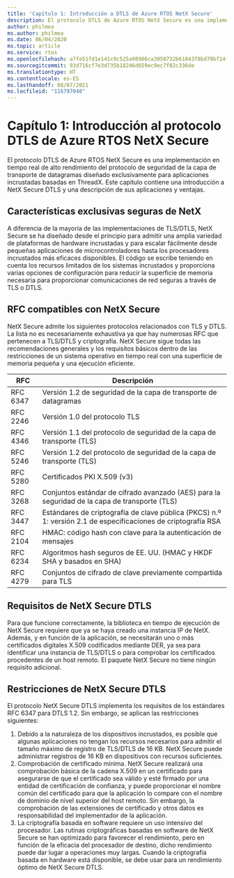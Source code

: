 ```yaml
---
title: 'Capítulo 1: Introducción a DTLS de Azure RTOS NetX Secure'
description: El protocolo DTLS de Azure RTOS NetX Secure es una implementación en tiempo real del protocolo de seguridad de la capa de transporte de datagramas diseñado para aplicaciones incrustadas basadas en ThreadX.
author: philmea
ms.author: philmea
ms.date: 06/04/2020
ms.topic: article
ms.service: rtos
ms.openlocfilehash: a7fe51fd1e141c0c525a98986ca3058732b61843f8bd79bf24fc5ac986147501
ms.sourcegitcommit: 93d716cf7e3d735b18246d659ec9ec7f82c336de
ms.translationtype: HT
ms.contentlocale: es-ES
ms.lasthandoff: 08/07/2021
ms.locfileid: "116797048"
---
```

# <a name="chapter-1-introduction-to-azure-rtos-netx-secure-dtls"></a>Capítulo 1: Introducción al protocolo DTLS de Azure RTOS NetX Secure

El protocolo DTLS de Azure RTOS NetX Secure es una implementación en tiempo real de alto rendimiento del protocolo de seguridad de la capa de transporte de datagramas diseñado exclusivamente para aplicaciones incrustadas basadas en ThreadX. Este capítulo contiene una introducción a NetX Secure DTLS y una descripción de sus aplicaciones y ventajas.

## <a name="netx-secure-unique-features"></a>Características exclusivas seguras de NetX

A diferencia de la mayoría de las implementaciones de TLS/DTLS, NetX Secure se ha diseñado desde el principio para admitir una amplia variedad de plataformas de hardware incrustadas y para escalar fácilmente desde pequeñas aplicaciones de microcontroladores hasta los procesadores incrustados más eficaces disponibles. El código se escribe teniendo en cuenta los recursos limitados de los sistemas incrustados y proporciona varias opciones de configuración para reducir la superficie de memoria necesaria para proporcionar comunicaciones de red seguras a través de TLS o DTLS.

## <a name="rfcs-supported-by-netx-secure"></a>RFC compatibles con NetX Secure

NetX Secure admite los siguientes protocolos relacionados con TLS y DTLS. La lista no es necesariamente exhaustiva ya que hay numerosas RFC que pertenecen a TLS/DTLS y criptografía. NetX Secure sigue todas las recomendaciones generales y los requisitos básicos dentro de las restricciones de un sistema operativo en tiempo real con una superficie de memoria pequeña y una ejecución eficiente.


| RFC | Descripción |
| --- | ----------- |
| RFC 6347 | Versión 1.2 de seguridad de la capa de transporte de datagramas |
| RFC 2246 | Versión 1.0 del protocolo TLS|
| RFC 4346 | Versión 1.1 del protocolo de seguridad de la capa de transporte (TLS) |
| RFC 5246 | Versión 1.2 del protocolo de seguridad de la capa de transporte (TLS) |
| RFC 5280 | Certificados PKI X.509 (v3) |
| RFC 3268 | Conjuntos estándar de cifrado avanzado (AES) para la seguridad de la capa de transporte (TLS) |
| RFC 3447 | Estándares de criptografía de clave pública (PKCS) n.º 1: versión 2.1 de especificaciones de criptografía RSA |
| RFC 2104 | HMAC: código hash con clave para la autenticación de mensajes |
| RFC 6234 | Algoritmos hash seguros de EE. UU. (HMAC y HKDF SHA y basados en SHA) |
| RFC 4279 | Conjuntos de cifrado de clave previamente compartida para TLS |

## <a name="netx-secure-dtls-requirements"></a>Requisitos de NetX Secure DTLS

Para que funcione correctamente, la biblioteca en tiempo de ejecución de NetX Secure requiere que ya se haya creado una instancia IP de NetX. Además, y en función de la aplicación, se necesitarán uno o más certificados digitales X.509 codificados mediante DER, ya sea para identificar una instancia de TLS/DTLS o para comprobar los certificados procedentes de un host remoto. El paquete NetX Secure no tiene ningún requisito adicional.

## <a name="netx-secure-dtls-constraints"></a>Restricciones de NetX Secure DTLS

El protocolo NetX Secure DTLS implementa los requisitos de los estándares RFC 6347 para DTLS 1.2. Sin embargo, se aplican las restricciones siguientes:

1. Debido a la naturaleza de los dispositivos incrustados, es posible que algunas aplicaciones no tengan los recursos necesarios para admitir el tamaño máximo de registro de TLS/DTLS de 16 KB. NetX Secure puede administrar registros de 16 KB en dispositivos con recursos suficientes.
2. Comprobación de certificado mínima. NetX Secure realizará una comprobación básica de la cadena X.509 en un certificado para asegurarse de que el certificado sea válido y esté firmado por una entidad de certificación de confianza, y puede proporcionar el nombre común del certificado para que la aplicación lo compare con el nombre de dominio de nivel superior del host remoto. Sin embargo, la comprobación de las extensiones de certificado y otros datos es responsabilidad del implementador de la aplicación.
3. La criptografía basada en software requiere un uso intensivo del procesador. Las rutinas criptográficas basadas en software de NetX Secure se han optimizado para favorecer el rendimiento, pero en función de la eficacia del procesador de destino, dicho rendimiento puede dar lugar a operaciones muy largas. Cuando la criptografía basada en hardware está disponible, se debe usar para un rendimiento óptimo de NetX Secure DTLS.
